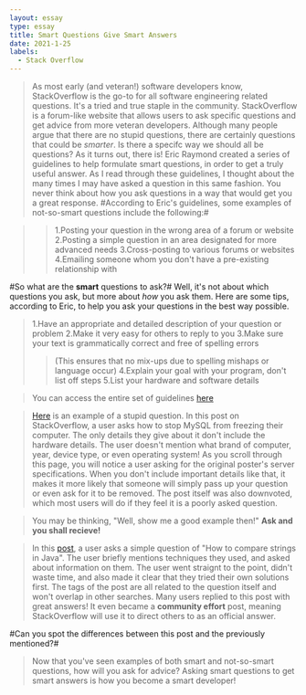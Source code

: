 ```yaml
---
layout: essay
type: essay
title: Smart Questions Give Smart Answers
date: 2021-1-25
labels:
  - Stack Overflow
---
```


>As most early (and veteran!) software developers know, StackOverflow is the go-to for all software engineering related questions. It's a tried and true staple
in the community. StackOverflow is a forum-like website that allows users to ask specific questions and get advice from more veteran developers.
Although many people argue that there are no stupid questions, there are certainly questions that could be *smarter*. Is there a specifc way we should all be
questions? As it turns out, there is! 
>Eric Raymond created a series of guidelines to help formulate smart questions, in order to get a truly useful answer. As I read through these guidelines, I
thought about the many times I may have asked a question in this same fashion. You never think about how you ask questions in a way that would get you a great response. 
#According to Eric's guidelines, some examples of not-so-smart questions include the following:#

>>1.Posting your question in the wrong area of a forum or website
>>2.Posting a simple question in an area designated for more advanced needs
>>3.Cross-posting to various forums or websites
>>4.Emailing someone whom you don't have a pre-existing relationship with 

#So what are the **smart** questions to ask?#
Well, it's not about which questions you ask, but more about *how* you ask them. 
Here are some tips, according to Eric, to help you ask your questions in the best way possible.

>1.Have an appropriate and detailed description of your question or problem
>2.Make it very easy for others to reply to you
>3.Make sure your text is grammatically correct and free of spelling errors
>>(This ensures that no mix-ups due to spelling mishaps or language occur)
>4.Explain your goal with your program, don't list off steps
>5.List your hardware and software details

>You can access the entire set of guidelines [here](http://www.catb.org/esr/faqs/smart-questions.html)

>[Here](https://stackoverflow.com/questions/32547805/any-way-to-make-mysql-not-freeze-my-computer) is an example of a stupid question. In this post on StackOverflow, a user asks how to stop MySQL from freezing their computer.
The only details they give about it don't include the hardware details. The user doesn't mention what brand of computer, year, device type, or even operating system! As you scroll through this page, you will notice a user asking for the original poster's server specifications. 
When you don't include important details like that, it makes it more likely that someone will simply pass up your question or even ask for it to be removed. The post itself was also downvoted, which most users will do if they feel it is a poorly asked question.

>You may be thinking, "Well, show me a good example then!"
>**Ask and you shall recieve!**

>In this [post](https://stackoverflow.com/questions/513832/how-do-i-compare-strings-in-java/513839#513839), a user asks a simple question of "How to compare strings in Java". The user briefly mentions techniques they used, and asked about information on them. The user went straignt to the point, didn't waste time, and also made it clear that they tried their own solutions first. The tags of the post are all related to the question itself and won't overlap in other searches. Many users replied to this post with great answers! It even became a **community effort** post, meaning StackOverflow will use it to direct others to as an official answer. 

#Can you spot the differences between this post and the previously mentioned?#

>Now that you've seen examples of both smart and not-so-smart questions, how will you ask for advice? 
>Asking smart questions to get smart answers is how you become a smart developer!












